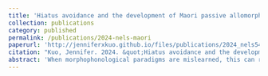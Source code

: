 ```yaml
---
title: 'Hiatus avoidance and the development of Maori passive allomorphy'
collection: publications
category: published
permalink: /publications/2024-nels-maori
paperurl: 'http://jenniferxkuo.github.io/files/publications/2024_nels54_proceedings_preprint_maori.pdf'
citation: "Kuo, Jennifer. 2024. &quot;Hiatus avoidance and the development of Maori passive allomorphy.&quot; <i>Proceedings of NELS 54, volume 2</i>, p. 31-40."
abstract: 'When morphophonological paradigms are mislearned, this can result in a type of language change, referred to here as reanalysis. This paper examines patterns of reanalysis in Māori stem/passive pairs; the Māori passive suffix is a valuable case study because it has at least ten allomorphs whose distribution is partially unpredictable (e.g. paa/paa-ia ‘stockade’, inu/inu-mia ‘drink’, ai/ai-tia ‘to copulate’, motu/motu-hia ‘to separate’), making it prone to reanalysis. Results suggest that there has been extensive reanalysis away from the vowel-initial allomorphs /-a/ and /-ia/, even though these were historically the most frequent. This goes against existing probabilistic models of morphophonology, which reanalysis to be frequency-driven. I propose that while reanalysis is guided by frequencies, it is also motivated by the reduction of phonological markedness. In the case of Māori, I argue that reanalysis away from /-a/ and /-ia/ is motivated by the avoidance of marked syllable structures.'
---
```

